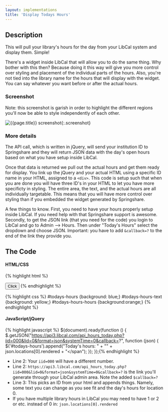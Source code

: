 ```yaml
---
layout: implementations
title: 'Display Todays Hours'
---
```

## Description
        
This will pull your library's hours for the day from your LibCal system and display them. Simple! 

There's a widget inside LibCal that will allow you to do the same thing. Why bother with this then? Because doing it this way will give you more control over styling and placement of the individual parts of the hours. Also, you're not tied into the library name for the hours that will display with the widget. You can say whatever you want before or after the actual hours.

### Screenshot

Note: this screenshot is garish in order to highlight the different regions you'll now be able to style independently of each other.

![{{page.title}} screenshot]({{site.baseurl}}/assets/{{page.title}}-screenshot.jpg){:.screenshot}

       
### More details
The API call, which is written in jQuery, will send your institution ID to Springshare and they will return JSON data with the day's open hours based on what you have setup inside LibCal.
        
Once that data is returned we pull out the actual hours and get them ready for display. You link up the jQuery and your actual HTML using a specific ID name in your HTML, assigned to a ```<div>```. This code is setup such that when you are done you will have three ID's in your HTML to let you have more specificty in styling. The entire area, the text, and the actual hours are all individually targetable. This means that you will have more control over styling than if you embedded the widget generated by Springshare.

A few things to know. First, you need to have your hours properly setup inside LibCal. If you need help with that Springshare support is awesome. Secondly, to get the JSON link (that you need for the code) you login to LibCal and go to Admin --> Hours. Then under "Today's Hours" select the dropdown and choose JSON. Important: you have to add ```&callback=?``` to the end of the link they provide you.  
 
    
## The Code

#### HTML/CSS

{% highlight html %}
<div id="todays-hours"></div>
<input type="button" id="btn" value="Click" />
{% endhighlight %}

{% highlight css %}
#todays-hours {background: blue;}
#todays-hours-text {background: yellow;}
#todays-hours-hours {background:orange;}
{% endhighlight %}

#### JavaScript/jQuery


{% highlight javascript %}
 $(document).ready(function () {
    $.getJSON("https://api3.libcal.com/api_hours_today.php?iid=000&lid=0&format=json&systemTime=0&callback=?", function (json) {
        $('#todays-hours').append("<span id='todays-hours-text'>Today's hours:</span> " + "<span id=todays-hours-hours>" + json.locations[0].rendered + "</span");
    });
});{% endhighlight %}

* Line 2: Your ```iid=000``` will have a different number.
* Line 2: ```https://api3.libcal.com/api_hours_today.php?iid=000&lid=0&format=json&systemTime=0&callback=?``` is the link you'll generate through your LibCal admin area. Note the added ```$callback=?```
* Line 3: This picks an ID from your html and appends things. Namely, some text you can change as you see fit and the day's hours for location 0.
* If you have multiple library hours in LibCal you may need to have 1 or 2 or etc. instead of 0 in: ```json.locations[0].rendered```